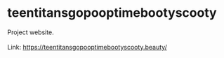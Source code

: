 # teentitansgopooptimebootyscooty
Project website. <br> <br>
Link: https://teentitansgopooptimebootyscooty.beauty/
